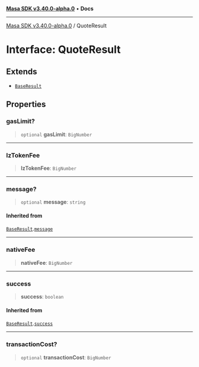 [**Masa SDK v3.40.0-alpha.0**](../README.md) • **Docs**

***

[Masa SDK v3.40.0-alpha.0](../globals.md) / QuoteResult

# Interface: QuoteResult

## Extends

- [`BaseResult`](BaseResult.md)

## Properties

### gasLimit?

> `optional` **gasLimit**: `BigNumber`

***

### lzTokenFee

> **lzTokenFee**: `BigNumber`

***

### message?

> `optional` **message**: `string`

#### Inherited from

[`BaseResult`](BaseResult.md).[`message`](BaseResult.md#message)

***

### nativeFee

> **nativeFee**: `BigNumber`

***

### success

> **success**: `boolean`

#### Inherited from

[`BaseResult`](BaseResult.md).[`success`](BaseResult.md#success)

***

### transactionCost?

> `optional` **transactionCost**: `BigNumber`
